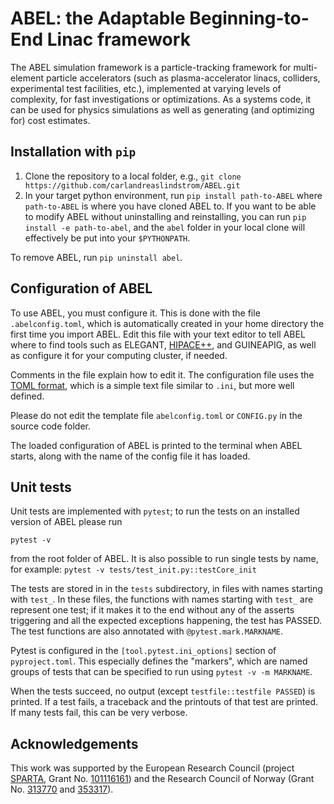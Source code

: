 # ABEL: the Adaptable Beginning-to-End Linac framework

The ABEL simulation framework is a particle-tracking framework for multi-element particle accelerators (such as plasma-accelerator linacs, colliders, experimental test facilities, etc.), implemented at varying levels of complexity, for fast investigations or optimizations. As a systems code, it can be used for physics simulations as well as generating (and optimizing for) cost estimates.

## Installation with `pip`
1. Clone the repository to a local folder, e.g., `git clone https://github.com/carlandreaslindstrom/ABEL.git`
2. In your target python environment, run `pip install path-to-ABEL` where `path-to-ABEL` is where you have cloned ABEL to.
   If you want to be able to modify ABEL without uninstalling and reinstalling, you can run `pip install -e path-to-abel`, and the `abel`
   folder in your local clone will effectively be put into your `$PYTHONPATH`.

To remove ABEL, run `pip uninstall abel`.

## Configuration of ABEL
To use ABEL, you must configure it. This is done with the file `.abelconfig.toml`, which is automatically created in your home directory the first time you import ABEL.
Edit this file with your text editor to tell ABEL where to find tools such as ELEGANT, [HIPACE++](https://github.com/Hi-PACE/hipace/), and GUINEAPIG, as well as configure it for your computing cluster, if needed.

Comments in the file explain how to edit it. The configuration file uses the [TOML format](https://en.wikipedia.org/wiki/TOML), which is a simple text file similar to `.ini`, but more well defined.

Please do not edit the template file `abelconfig.toml` or `CONFIG.py` in the source code folder.

The loaded configuration of ABEL is printed to the terminal when ABEL starts, along with the name of the config file it has loaded.

## Unit tests
Unit tests are implemented with `pytest`; to run the tests on an installed version of ABEL please run
```
pytest -v
```
from the root folder of ABEL.
It is also possible to run single tests by name, for example: `pytest -v tests/test_init.py::testCore_init`

The tests are stored in in the `tests` subdirectory, in files with names starting with `test_`.
In these files, the functions with names starting with `test_` are represent one test; if it makes it to the end without any of the asserts triggering and all the expected exceptions happening, the test has PASSED.
The test functions are also annotated with `@pytest.mark.MARKNAME`.

Pytest is configured in the `[tool.pytest.ini_options]` section of `pyproject.toml`. This especially defines the "markers", which are named groups of tests that can be specified to run using `pytest -v -m MARKNAME`.

When the tests succeed, no output (except `testfile::testfile PASSED`) is printed. If a test fails, a traceback and the printouts of that test are printed. If many tests fail, this can be very verbose.

## Acknowledgements
This work was supported by the European Research Council (project [SPARTA](https://www.mn.uio.no/fysikk/english/research/projects/staging-of-plasma-accelerators-for-timely-applications/), Grant No. [101116161](https://doi.org/10.3030/101116161)) and the Research Council of Norway (Grant No. [313770](https://prosjektbanken.forskningsradet.no/project/FORISS/313770) and [353317](https://prosjektbanken.forskningsradet.no/project/FORISS/353317)).
